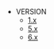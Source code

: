 - VERSION
  - [1.x](https://think-bit.v1.kainonly.com)
  - [5.x](https://think-bit.v5.kainonly.com)
  - [6.x](/)